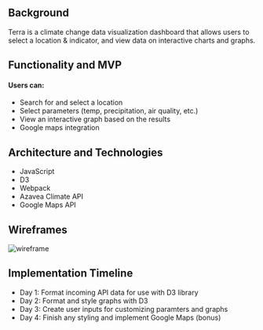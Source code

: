## Background
Terra is a climate change data visualization dashboard that allows users to select a location & indicator, and view data on interactive charts and graphs. 

## Functionality and MVP
#### Users can:
* Search for and select a location
* Select parameters (temp, precipitation, air quality, etc.)
* View an interactive graph based on the results
* Google maps integration

## Architecture and Technologies
* JavaScript
* D3
* Webpack
* Azavea Climate API
* Google Maps API

## Wireframes
![wireframe](https://github.com/troubadour10/terra/blob/master/src/images/wireframe.png)

## Implementation Timeline
* Day 1: Format incoming API data for use with D3 library
* Day 2: Format and style graphs with D3
* Day 3: Create user inputs for customizing paramters and graphs
* Day 4: Finish any styling and implement Google Maps (bonus)
